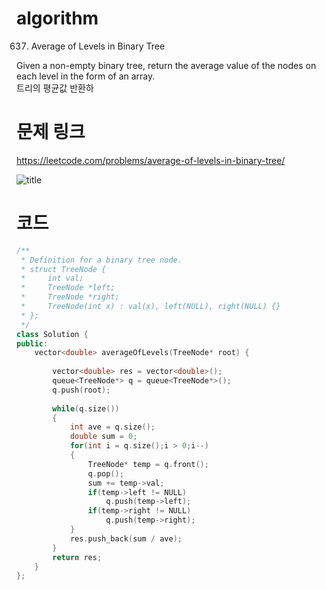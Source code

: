 ﻿# algorithm 
637. Average of Levels in Binary Tree

Given a non-empty binary tree, return the average value of the nodes on each level in the form of an array.  
트리의 평균값 반환하

# 문제 링크  
https://leetcode.com/problems/average-of-levels-in-binary-tree/

![title](https://github.com/jungmin3834/algorithm/blob/master/image/average-of-levels-in-binary-tree.png)

# 코드

```cpp
/**
 * Definition for a binary tree node.
 * struct TreeNode {
 *     int val;
 *     TreeNode *left;
 *     TreeNode *right;
 *     TreeNode(int x) : val(x), left(NULL), right(NULL) {}
 * };
 */
class Solution {
public:
    vector<double> averageOfLevels(TreeNode* root) {
        
        vector<double> res = vector<double>();
        queue<TreeNode*> q = queue<TreeNode*>();
        q.push(root);
        
        while(q.size())
        {
            int ave = q.size();
            double sum = 0;
            for(int i = q.size();i > 0;i--)
            {
                TreeNode* temp = q.front();
                q.pop();
                sum += temp->val;
                if(temp->left != NULL)
                    q.push(temp->left);
                if(temp->right != NULL)
                    q.push(temp->right);
            }
            res.push_back(sum / ave);
        }
        return res;
    }
};
```
